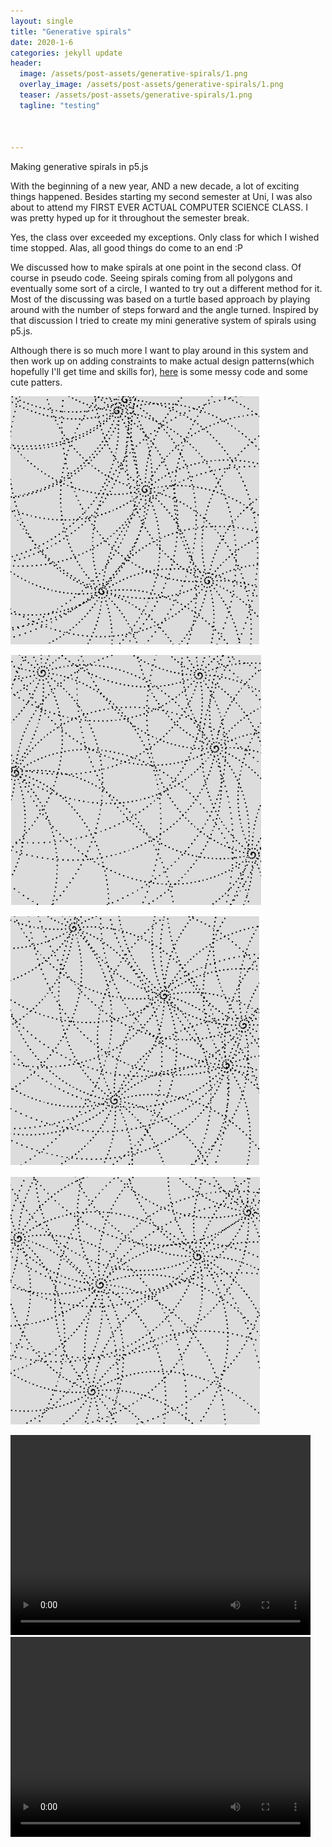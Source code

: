 ```yaml
---
layout: single
title: "Generative spirals"
date: 2020-1-6
categories: jekyll update
header:
  image: /assets/post-assets/generative-spirals/1.png
  overlay_image: /assets/post-assets/generative-spirals/1.png
  teaser: /assets/post-assets/generative-spirals/1.png
  tagline: "testing"



---
```

Making generative spirals in p5.js

With the beginning of a new year, AND a new decade, a lot of exciting things happened. Besides starting my second semester at Uni, I was also about to attend my FIRST EVER ACTUAL COMPUTER SCIENCE CLASS. I was pretty hyped up for it throughout the semester break. 

Yes, the class over exceeded my exceptions. Only class for which I wished time stopped. Alas, all good things do come to an end :P

We discussed how to make spirals at one point in the second class. Of course in pseudo code. Seeing spirals coming from all polygons and eventually some sort of a circle, I wanted to try out a different method for it. Most of the discussing was based on a turtle based approach by playing around with the number of steps forward and the angle turned.  Inspired by that discussion I tried to create my mini generative system of spirals using p5.js.

Although there is so much more I want to play around in this system and then work up on adding constraints to make actual design patterns(which hopefully I'll get time and skills for), [here](https://github.com/rasponicc/generative-stuff/tree/master/generative%20spirals) is some messy code and some cute patters.

![Generative spirals](/assets/post-assets/generative-spirals/1.png)


![Generative spirals](/assets/post-assets/generative-spirals/2.png)


![Generative spirals](/assets/post-assets/generative-spirals/3.png)


![Generative spirals](/assets/post-assets/generative-spirals/4.png)



<video width="480" height="320" controls="controls">
  <source src="/assets/post-assets/generative-spirals/Screencast 2020-01-29 00:24:20.mp4" type="video/mp4">
</video>


<video width="480" height="320" controls="controls">
  <source src="/assets/post-assets/generative-spirals/Screencast 2020-01-29 00:25:10.mp4" type="video/mp4">
</video>
